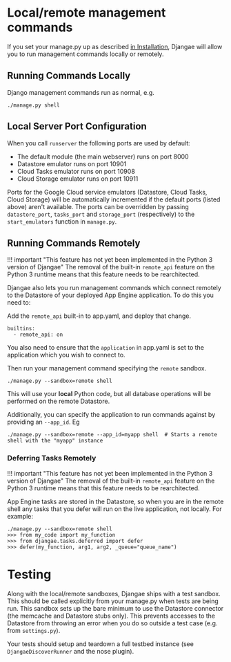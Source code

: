 # Local/remote management commands

If you set your manage.py up as described [in Installation](installation.md), Djangae will allow you to run management commands locally or remotely.

## Running Commands Locally

Django management commands run as normal, e.g.


    ./manage.py shell


## Local Server Port Configuration

When you call `runserver` the following ports are used by default:

 - The default module (the main webserver) runs on port 8000
 - Datastore emulator runs on port 10901
 - Cloud Tasks emulator runs on port 10908
 - Cloud Storage emulator runs on port 10911

Ports for the Google Cloud service emulators (Datastore, Cloud Tasks, Cloud Storage) will be
automatically incremented if the default ports (listed above) aren't available.
The ports can be overridden by passing `datastore_port`, `tasks_port` and `storage_port` (respectively)
to the `start_emulators` function in `manage.py`.


## Running Commands Remotely

!!! important "This feature has not yet been implemented in the Python 3 version of Djangae"
    The removal of the built-in `remote_api` feature on the Python 3 runtime means that this feature needs to be rearchitected.

Djangae also lets you run management commands which connect remotely to the Datastore of your deployed App Engine application.  To do this you need to:

Add the `remote_api` built-in to app.yaml, and deploy that change.

    builtins:
      - remote_api: on

You also need to ensure that the `application` in app.yaml is set to the application which you wish to connect to.

Then run your management command specifying the `remote` sandbox.

    ./manage.py --sandbox=remote shell

This will use your **local** Python code, but all database operations will be performed on the remote Datastore.

Additionally, you can specify the application to run commands against by providing an `--app_id`. Eg

    ./manage.py --sandbox=remote --app_id=myapp shell  # Starts a remote shell with the "myapp" instance


### Deferring Tasks Remotely

!!! important "This feature has not yet been implemented in the Python 3 version of Djangae"
    The removal of the built-in `remote_api` feature on the Python 3 runtime means that this feature needs to be rearchitected.

App Engine tasks are stored in the Datastore, so when you are in the remote shell any tasks that you defer will run on the live application, not locally.  For example:

    ./manage.py --sandbox=remote shell
    >>> from my_code import my_function
    >>> from djangae.tasks.deferred import defer
    >>> defer(my_function, arg1, arg2, _queue="queue_name")


# Testing

Along with the local/remote sandboxes, Djangae ships with a test sandbox. This should be called explicitly
from your manage.py when tests are being run. This sandbox sets up the bare minimum to use the Datastore
connector (the memcache and Datastore stubs only). This prevents accesses to the Datastore from throwing an error
when you do so outside a test case (e.g. from `settings.py`).

Your tests should setup and teardown a full testbed instance (see `DjangaeDiscoverRunner` and the nose plugin).
